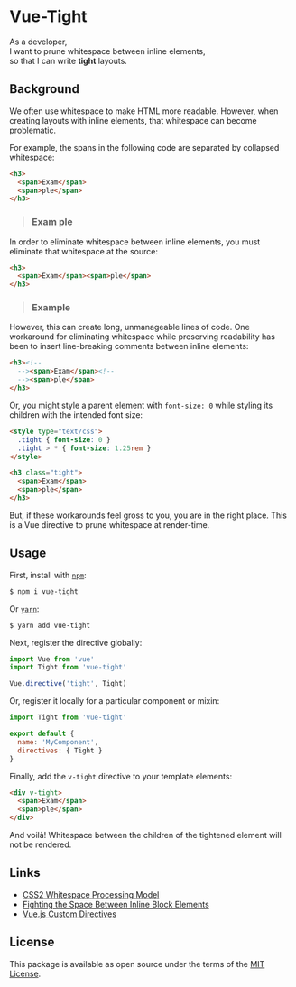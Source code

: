 # Vue-Tight

As a developer,  
I want to prune whitespace between inline elements,  
so that I can write **tight** layouts.


## Background

We often use whitespace to make HTML more readable. However, when creating layouts with inline elements, that whitespace can become problematic. 

For example, the spans in the following code are separated by collapsed whitespace:

```html
<h3>
  <span>Exam</span>
  <span>ple</span>
</h3>
```
<blockquote>
  <h3>
    <span>Exam</span>
    <span>ple</span>
  </h3>
</blockquote>


In order to eliminate whitespace between inline elements, you must eliminate that whitespace at the source:

```html
<h3>
  <span>Exam</span><span>ple</span>
</h3>
```

<blockquote>
  <h3>
    <span>Exam</span><span>ple</span>
  </h3>
</blockquote>

However, this can create long, unmanageable lines of code. One workaround for eliminating whitespace while preserving readability has been to insert line-breaking comments between inline elements:

```html
<h3><!--
  --><span>Exam</span><!--
  --><span>ple</span>
</h3>
```

Or, you might style a parent element with `font-size: 0` while styling its children with the intended font size:

```html
<style type="text/css">
  .tight { font-size: 0 }
  .tight > * { font-size: 1.25rem }
</style>

<h3 class="tight">
  <span>Exam</span>
  <span>ple</span>
</h3>
```

But, if these workarounds feel gross to you, you are in the right place.
This is a Vue directive to prune whitespace at render-time.

## Usage

First, install with [`npm`](https://www.npmjs.com):

```bash
$ npm i vue-tight
```

Or [`yarn`](https://yarnpkg.com):

```bash
$ yarn add vue-tight
```

Next, register the directive globally:

```javascript
import Vue from 'vue'
import Tight from 'vue-tight'

Vue.directive('tight', Tight)
```

Or, register it locally for a particular component or mixin:

```javascript
import Tight from 'vue-tight'

export default {
  name: 'MyComponent',
  directives: { Tight }
}
```

Finally, add the `v-tight` directive to your template elements: 

```html
<div v-tight>
  <span>Exam</span>
  <span>ple</span>
</div>
```

And voilà! Whitespace between the children of the tightened element will not be rendered.

## Links

- [CSS2 Whitespace Processing Model](https://www.w3.org/TR/CSS2/text.html#white-space-model)
- [Fighting the Space Between Inline Block Elements](https://css-tricks.com/fighting-the-space-between-inline-block-elements)
- [Vue.js Custom Directives](https://vuejs.org/v2/guide/custom-directive.html)

## License
This package is available as open source under the terms of the [MIT License](http://opensource.org/licenses/MIT).